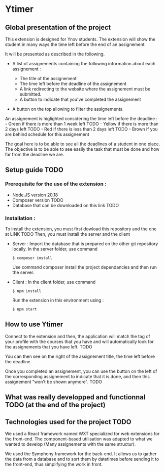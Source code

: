

# Ytimer 

## Global presentation of the project


This extension is designed for Ynov students.
The extension will show the student in many ways the time left before the end of an assignement

It will be presented as described in the following. 

- A list of assignements containing the following information about each assignement :
    - The title of the assignement
    - The time left before the deadline of the assignement
    - A link redirecting to the website where the assignement must be submitted. 
    - A button to indicate that you've completed the assignement

- A button on the top allowing to filter the assignements. 

An assignement is higlighted considering the time left before the deadline : 
    - Green if there is more than 1 week left TODO
    - Yellow if there is more than 2 days left TODO
    - Red if there is less than 2 days left TODO
    - Brown if you are behind schedule for this assignement

The goal here is to be able to see all the deadlines of a student in one place. The objective is to be able to see easily the task that must be done and how far from the deadline we are. 


## Setup guide TODO

### Prerequisite for the use of the extension :

- Node.JS version 20.18
- Composer version TODO
- Database that can be downloaded on this link TODO

### Installation : 

To install the extension, you must first dowload this repository and the one at LINK TODO
Then, you must install the server and the client

- Server :
    Import the database that is prepared on the other git repository locally.
    In the server folder, use command 
    ```
    $ composer install
    ``` 
    Use command composer install the project dependancies and then run the server.

- Client : 
    In the client folder, use command
    ```
    $ npm install
    ``` 

    Run the extension in this environment using :
    ```
    $ npm start
    ```  

## How to use Ytimer  

Connect to the extension and then, the application will match the tag of your profile with the courses that you have and will automatically look for the assignements that you have left. TODO

You can then see on the right of the assignement title, the time left before the deadline.

Once you completed an assignement, you can use the button on the left of the corresponding assignement to indicate that it is done, and then this assignement "won't be shown anymore". TODO

## What was really developped and functionnal TODO (at the end of the project)

## Technologies used for the project TODO

We used a React framework named WXT specialized for web extensions for the front-end. The component-based utilisation was adapted to what we wanted to develop (Many assignements with the same structur).

We used the Symphony framework for the back-end. It allows us to gather the data from a database and to sort them by datetimes before sending it to the front-end, thus simplifying the work in front. 
